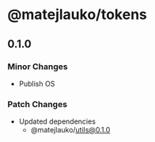 # @matejlauko/tokens

## 0.1.0

### Minor Changes

- Publish OS

### Patch Changes

- Updated dependencies
  - @matejlauko/utils@0.1.0
